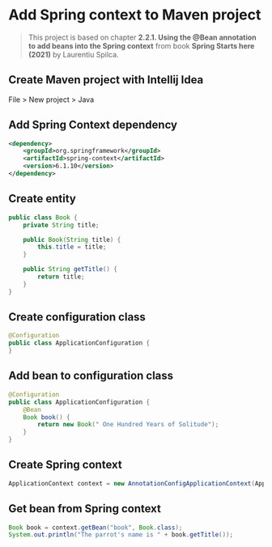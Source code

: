 # Add Spring context to Maven project

> This project is based on chapter **2.2.1. Using the @Bean annotation to add beans into the Spring context** from book **Spring Starts here (2021)** by Laurentiu Spilca.

## Create Maven project with Intellij Idea

File > New project > Java

## Add Spring Context dependency

```xml
<dependency>
    <groupId>org.springframework</groupId>
    <artifactId>spring-context</artifactId>
    <version>6.1.10</version>
</dependency>
```

## Create entity

```java
public class Book {
    private String title;

    public Book(String title) {
        this.title = title;
    }

    public String getTitle() {
        return title;
    }
}
```

## Create configuration class

```java
@Configuration
public class ApplicationConfiguration {
}
```

## Add bean to configuration class

```java
@Configuration
public class ApplicationConfiguration {
    @Bean
    Book book() {
        return new Book(" One Hundred Years of Solitude");
    }
}
```

## Create Spring context

```java
ApplicationContext context = new AnnotationConfigApplicationContext(ApplicationConfiguration.class);
```

## Get bean from Spring context

```java
Book book = context.getBean("book", Book.class);
System.out.println("The parrot's name is " + book.getTitle());
```

